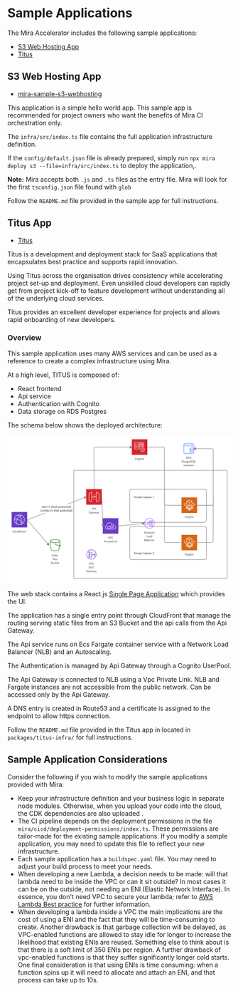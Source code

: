 # Sample Applications

The Mira Accelerator includes the following sample applications:
- [S3 Web Hosting App](#s3-web-hosting-app)
- [Titus](#titus-app)
<!-- - [Cognito 3-Tier Web App](#cognito-3-tier-web-app)-->
<!-- - [Auth0 3-Tier Web App](#auth0-3-tier-web-app)-->
<!-- - [Personalize App](#personalize-app)-->


## S3 Web Hosting App

- [mira-sample-s3-webhosting](https://github.com/nearform/mira-sample-s3-webhosting/generate)


This application is a simple hello world app. This sample app is recommended for project owners who want the benefits of Mira CI orchestration only.

The `infra/src/index.ts` file contains the full application infrastructure definition.

If the `config/default.json` file is already prepared, simply run `npx mira deploy s3 --file=infra/src/index.ts`
to deploy the application,.

__Note:__ Mira accepts both `.js` and `.ts` files as the entry file. Mira will look for the first `tsconfig.json` file found with `glob` 

Follow the `README.md` file provided in the sample app for full instructions.

## Titus App

- [Titus](https://github.com/nearform/titus)

Titus is a development and deployment stack for SaaS applications that encapsulates best practice and supports rapid innovation.

Using Titus across the organisation drives consistency while accelerating project set-up and deployment. Even unskilled cloud developers can rapidly get from project kick-off to feature development without understanding all of the underlying cloud services.

Titus provides an excellent developer experience for projects and allows rapid onboarding of new developers.


### Overview
This sample application uses many AWS services and can be used as a reference to create a complex infrastructure using Mira.

At a high level, TITUS is composed of:

- React frontend
- Api service
- Authentication with Cognito
- Data storage on RDS Postgres

The schema below shows the deployed architecture:

![titus infrastructure](../img/infra-titus.png#hla)

The web stack contains a React.js [Single Page Application](https://en.wikipedia.org/wiki/Single-page_application) which provides the UI.

The application has a single entry point through CloudFront that manage the routing serving static files from an S3 Bucket and the api calls from the Api Gateway.

The Api service runs on Ecs Fargate container service with a Network Load Balancer (NLB) and an Autoscaling.

The Authentication is managed by Api Gateway through a Cognito UserPool. 

The Api Gateway is connected to NLB using a Vpc Private Link. 
NLB and Fargate instances are not accessible from the public network. Can be accessed only by the Api Gateway.

A DNS entry is created in Route53 and a certificate is assigned to the endpoint to allow https connection.

Follow the `README.md` file provided in the Titus app in located in `packages/titus-infra/` for full instructions.

## Sample Application Considerations

Consider the following if you wish to modify the sample applications provided with Mira:
* Keep your infrastructure definition and your business logic in separate node modules. Otherwise, when you upload your code into the cloud, the CDK dependencies are also uploaded .
* The CI pipeline depends on the deployment permissions in the file `mira/cicd/deployment-permissions/index.ts`. These permissions are tailor-made for the existing sample applications.
If you modify a sample application, you may need to update this file to reflect your new infrastructure.
* Each sample application has a `buildspec.yaml` file. You may need to adjust your build process to meet your needs.
* When developing a new Lambda, a decision needs to be made: will that lambda need to be inside the VPC or can it sit outside? In most cases it can be on the outside, not needing an ENI (Elastic Network Interface). In essence, you don't need VPC to secure your lambda; refer to [AWS Lambda Best practice] for further information.
* When developing a lambda inside a VPC the main implications are the cost of using a ENI and the fact that they will be time-consuming to create. Another drawback is that garbage collection will be delayed, as VPC-enabled functions are allowed to stay idle for longer to increase the likelihood that existing ENIs are reused. Something else to think about is that there is a soft limit of 350 ENIs per region. A further drawback of vpc-enabled functions is that they suffer significantly longer cold starts. One final consideration is that using ENIs is time consuming: when a function spins up it will need to allocate and attach an ENI, and that process can take up to 10s.


<!-- Images -->
[3-tier-cognito]: ../img/3-Tier-Cognito.png#hla
[3-tier-auth0]: ../img/3-Tier-Auth0.png#hla
<!-- Links -->
[AWS Lambda Best practice]: https://docs.aws.amazon.com/lambda/latest/dg/best-practices.html
[AWS SAM CLI]: https://github.com/awslabs/aws-sam-cli
[Lambda service]: https://eu-west-1.console.aws.amazon.com/lambda/home?region=eu-west-1#/functions
[local environment variable file]: https://docs.aws.amazon.com/serverless-application-model/latest/developerguide/serverless-sam-cli-using-invoke.html
[Auth0]: https://auth0.com/learn/social-login/
[Quick Start Guide]: quick-start/
[Local Development Limitations]: developer-environment/?id=local-development-limitations
